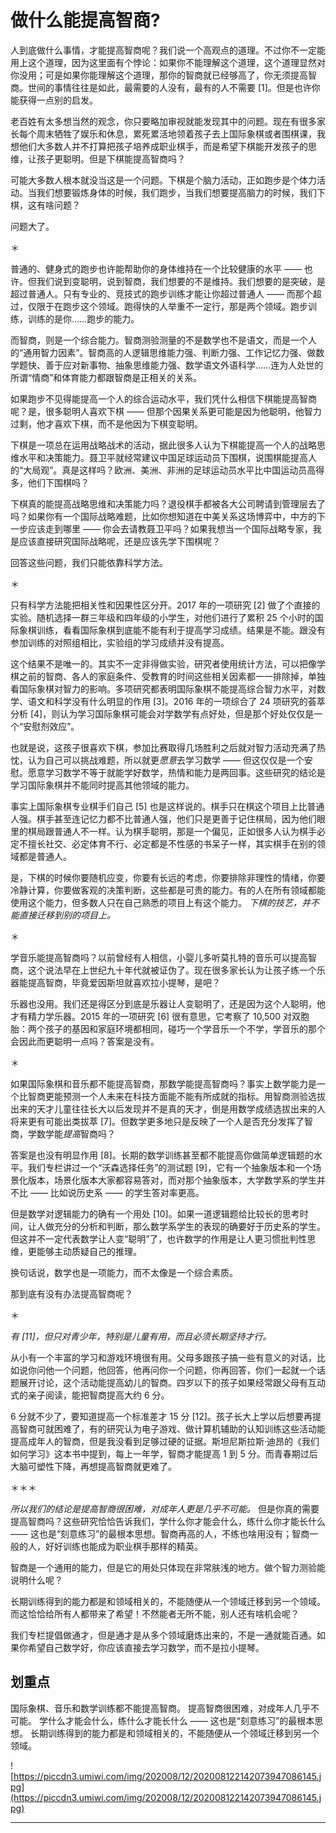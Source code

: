 # 做什么能提高智商?

人到底做什么事情，才能提高智商呢？我们说一个高观点的道理。不过你不一定能用上这个道理，因为这里面有个悖论：如果你不能理解这个道理，这个道理显然对你没用；可是如果你能理解这个道理，那你的智商就已经够高了，你无须提高智商。世间的事情往往是如此，最需要的人没有，最有的人不需要 [1]。但是也许你能获得一点别的启发。

老百姓有太多想当然的观念，你只要略加审视就能发现其中的问题。现在有很多家长每个周末牺牲了娱乐和休息，累死累活地领着孩子去上国际象棋或者围棋课，我想他们大多数人并不打算把孩子培养成职业棋手，而是希望下棋能开发孩子的思维，让孩子更聪明。但是下棋能提高智商吗？

可能大多数人根本就没当这是一个问题。下棋是个脑力活动，正如跑步是个体力活动。当我们想要锻炼身体的时候，我们跑步，当我们想要提高脑力的时候，我们下棋，这有啥问题？

问题大了。

＊

普通的、健身式的跑步也许能帮助你的身体维持在一个比较健康的水平 —— 也许。但我们说到变聪明，说到智商，我们想要的不是维持。我们想要的是突破，是超过普通人。只有专业的、竞技式的跑步训练才能让你超过普通人 —— 而那个超过，仅限于在跑步这个领域。跑得快的人举重不一定行，那是两个领域。跑步训练，训练的是你……跑步的能力。

而智商，则是一个综合能力。智商测验测量的不是数学也不是语文，而是一个人的“通用智力因素”。智商高的人逻辑思维能力强、判断力强、工作记忆力强、做数学题快、善于应对新事物、抽象思维能力强、数学语文外语科学……连为人处世的所谓“情商”和体育能力都跟智商是正相关的关系。

如果跑步不见得能提高一个人的综合运动水平，我们凭什么相信下棋能提高智商呢？是，很多聪明人喜欢下棋 —— 但那个因果关系更可能是因为他聪明，他智力过剩，他才喜欢下棋，而不是他因为下棋变聪明。

下棋是一项总在运用战略战术的活动，据此很多人认为下棋能提高一个人的战略思维水平和决策能力。聂卫平就经常建议中国足球运动员下围棋，说围棋能提高人的“大局观”。真是这样吗？欧洲、美洲、非洲的足球运动员水平比中国运动员高得多，他们下围棋吗？

下棋真的能提高战略思维和决策能力吗？退役棋手都被各大公司聘请到管理层去了吗？如果你有一个国际战略难题，比如你想知道在中美关系这场博弈中，中方的下一步应该走到哪里 —— 你会去请教聂卫平吗？如果我想当一个国际战略专家，我是应该直接研究国际战略呢，还是应该先学下围棋呢？

回答这些问题，我们只能依靠科学方法。

＊

只有科学方法能把相关性和因果性区分开。2017 年的一项研究 [2] 做了个直接的实验。随机选择一群三年级和四年级的小学生，对他们进行了累积 25 个小时的国际象棋训练，看看国际象棋到底能不能有利于提高学习成绩。结果是不能。跟没有参加训练的对照组相比，实验组的学习成绩并没有提高。

这个结果不是唯一的。其实不一定非得做实验，研究者使用统计方法，可以把像学棋之前的智商、各人的家庭条件、受教育的时间这些相关因素都一一排除掉，单独看国际象棋对智力的影响。多项研究都表明国际象棋不能提高综合智力水平，对数学、语文和科学没有什么明显的作用 [3]。2016 年的一项综合了 24 项研究的荟萃分析 [4]，则认为学习国际象棋可能会对学数学有点好处，但是那个好处仅仅是一个“安慰剂效应”。

也就是说，这孩子很喜欢下棋，参加比赛取得几场胜利之后就对智力活动充满了热忱，认为自己可以挑战难题，所以就更*愿意*去学习数学 —— 但这仅仅是一个安慰。愿意学习数学不等于就能学好数学，热情和能力是两回事。这些研究的结论是学习国际象棋并不能同时提高其他领域的能力。

事实上国际象棋专业棋手们自己 [5] 也是这样说的。棋手只在棋这个项目上比普通人强。棋手甚至连记忆力都不比普通人强，他们只是更善于记住棋局，因为他们眼里的棋局跟普通人不一样。认为棋手聪明，那是一个偏见，正如很多人认为棋手必定不擅长社交、必定体育不行、必定都是不性感的书呆子一样，其实棋手在别的领域都是普通人。

是，下棋的时候你要随机应变，你要有长远的考虑，你要排除非理性的情绪，你要冷静计算，你要做客观的决策判断，这些都是可贵的能力。有的人在所有领域都能使用这个能力，但多数人只在自己熟悉的项目上有这个能力。 *下棋的技艺，并不能直接迁移到别的项目上。*

＊

学音乐能提高智商吗？以前曾经有人相信，小婴儿多听莫扎特的音乐可以提高智商，这个说法早在上世纪九十年代就被证伪了。现在很多家长认为让孩子练一个乐器能提高智商，毕竟爱因斯坦就喜欢拉小提琴，是吧？

乐器也没用。我们还是得区分到底是乐器让人变聪明了，还是因为这个人聪明，他才有精力学乐器。2015 年的一项研究 [6] 很有意思，它考察了 10,500 对双胞胎：两个孩子的基因和家庭环境都相同，碰巧一个学音乐一个不学，学音乐的那个会因此而更聪明一点吗？答案是没有。

＊

如果国际象棋和音乐都不能提高智商，那数学能提高智商吗？事实上数学能力是一个比智商更能预测一个人未来在科技方面能不能有所成就的指标。用智商测验选拔出来的天才儿童往往长大以后发现并不是真的天才，倒是用数学成绩选拔出来的人将来更有可能出类拔萃 [7]。但数学更多地只是反映了一个人是否充分发挥了智商，学数学能*提高*智商吗？

答案是也没有明显作用 [8]。长期的数学训练甚至都不能提高你做简单逻辑题的水平。我们专栏讲过一个“沃森选择任务”的测试题 [9]，它有一个抽象版本和一个场景化版本，场景化版本大家都容易答对，而对那个抽象版本，大学数学系的学生并不比 —— 比如说历史系 —— 的学生答对率更高。

但是数学对逻辑能力的确有一个用处 [10]。如果一道逻辑题给比较长的思考时间，让人做充分的分析和判断，那么数学系学生的表现的确要好于历史系的学生。但这并不一定代表数学让人变“聪明”了，也许数学的作用是让人更习惯批判性思维，更能够主动质疑自己的推理。

换句话说，数学也是一项能力，而不太像是一个综合素质。

那到底有没有办法提高智商呢？

＊

 *有 [11]，但只对青少年，特别是儿童有用，而且必须长期坚持才行。*

从小有一个丰富的学习和游戏环境很有用。父母多跟孩子搞一些有意义的对话，比如说你问他一个问题，他回答，他再问你一个问题，你再回答，你们一起就一个话题展开讨论，这个活动能提高幼儿的智商。四岁以下的孩子如果经常跟父母有互动式的亲子阅读，能把智商提高大约 6 分。

6 分就不少了，要知道提高一个标准差才 15 分 [12]。孩子长大上学以后想要再提高智商可就困难了，有的研究认为电子游戏、做计算机辅助的认知训练这些活动能提高成年人的智商，但是我没看到足够过硬的证据。斯坦尼斯拉斯·迪昂的《我们如何学习》这本书中提到，每上一年学，智商才能提高 1 到 5 分。而青春期过后大脑可塑性下降，再想提高智商就更难了。

＊＊＊

 *所以我们的结论是提高智商很困难，对成年人更是几乎不可能。* 但是你真的需要提高智商吗？这些研究恰恰告诉我们，学什么你才能会什么，练什么你才能长什么 —— 这也是“刻意练习”的最根本思想。智商再高的人，不练也啥用没有；智商一般的人，好好训练也能成为职业棋手那样的精英。

智商是一个通用的能力，但是它的用处只体现在非常肤浅的地方。做个智力测验能说明什么呢？

长期训练得到的能力都是和领域相关的，不能随便从一个领域迁移到另一个领域。而这恰恰给所有人都带来了希望！不然能者无所不能，别人还有啥机会呢？

我们专栏提倡做通才，但是通才是从多个领域磨炼出来的，不是一通就能百通。如果你希望自己数学好，你应该直接去学习数学，而不是拉小提琴。

## 划重点

国际象棋、音乐和数学训练都不能提高智商。
提高智商很困难，对成年人几乎不可能。
学什么才能会什么，练什么才能长什么 —— 这也是“刻意练习”的最根本思想。
长期训练得到的能力都是和领域相关的，不能随便从一个领域迁移到另一个领域。

![https://piccdn3.umiwi.com/img/202008/12/202008122142073947086145.jpg](https://piccdn3.umiwi.com/img/202008/12/202008122142073947086145.jpg)

---
